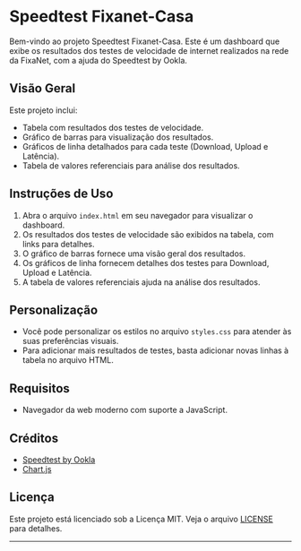 # Speedtest Fixanet-Casa

Bem-vindo ao projeto Speedtest Fixanet-Casa. Este é um dashboard que exibe os resultados dos testes de velocidade de internet realizados na rede da FixaNet, com a ajuda do Speedtest by Ookla.

## Visão Geral

Este projeto inclui:

- Tabela com resultados dos testes de velocidade.
- Gráfico de barras para visualização dos resultados.
- Gráficos de linha detalhados para cada teste (Download, Upload e Latência).
- Tabela de valores referenciais para análise dos resultados.

## Instruções de Uso

1. Abra o arquivo `index.html` em seu navegador para visualizar o dashboard.
2. Os resultados dos testes de velocidade são exibidos na tabela, com links para detalhes.
3. O gráfico de barras fornece uma visão geral dos resultados.
4. Os gráficos de linha fornecem detalhes dos testes para Download, Upload e Latência.
5. A tabela de valores referenciais ajuda na análise dos resultados.


## Personalização

- Você pode personalizar os estilos no arquivo `styles.css` para atender às suas preferências visuais.
- Para adicionar mais resultados de testes, basta adicionar novas linhas à tabela no arquivo HTML.

## Requisitos

- Navegador da web moderno com suporte a JavaScript.

## Créditos

- [Speedtest by Ookla](http://www.speedtest.net/)
- [Chart.js](https://www.chartjs.org/)

## Licença

Este projeto está licenciado sob a Licença MIT. Veja o arquivo [LICENSE](LICENSE) para detalhes.

---



